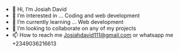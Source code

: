 - 👋 Hi, I’m Josiah David
- 👀 I’m interested in ... Coding and web development
- 🌱 I’m currently learning ... Web development
- 💞️ I’m looking to collaborate on any of my projects
- 📫 How to reach me Josiahdavid111@gmail.com or whatsapp me +2349036216613

<!---
Jossy-Droid/Jossy-Droid is a ✨ special ✨ repository because its `README.md` (this file) appears on your GitHub profile.
You can click the Preview link to take a look at your changes.
--->
